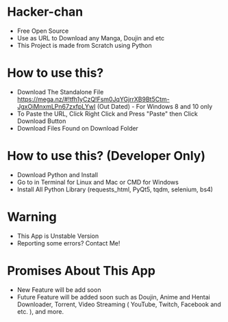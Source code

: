 # Hacker-chan

- Free Open Source
- Use as URL to Download any Manga, Doujin and etc
- This Project is made from Scratch using Python

# How to use this? 

- Download The Standalone File https://mega.nz/#!tfh1yCzQ!Fsm0JqYGjrrXB9Bt5Ctm-JgxOiMnxmLPn67zxfpLYwI (Out Dated) - For Windows 8 and 10 only
- To Paste the URL, Click Right Click and Press "Paste" then Click Download Button
- Download Files Found on Download Folder

# How to use this? (Developer Only)

- Download Python and Install
- Go to in Terminal for Linux and Mac or CMD for Windows
- Install All Python Library (requests_html, PyQt5, tqdm, selenium, bs4)

# Warning

- This App is Unstable Version
- Reporting some errors? Contact Me!

# Promises About This App

- New Feature will be add soon
- Future Feature will be added soon such as Doujin, Anime and Hentai Downloader, Torrent, Video Streaming ( YouTube, Twitch, Facebook and etc. ), and more.

